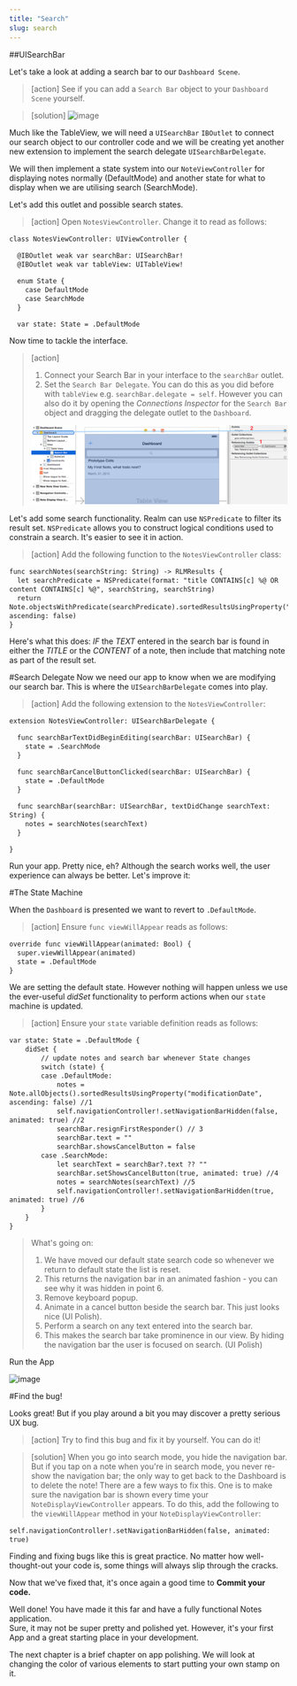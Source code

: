 ```yaml
---
title: "Search"
slug: search
---     
```


##UISearchBar

Let's take a look at adding a search bar to our `Dashboard Scene`.

> [action]
> See if you can add a `Search Bar` object to your `Dashboard Scene` yourself.

> [solution]
> ![image](add_search_bar.png)

Much like the TableView, we will need a `UISearchBar` `IBOutlet` to connect our search object to our controller code and we will be creating yet another new extension to implement the search delegate `UISearchBarDelegate`.

We will then implement a state system into our `NoteViewController` for displaying notes normally (DefaultMode) and another state for what to display when we are utilising search (SearchMode).

Let's add this outlet and possible search states.

> [action]
> Open `NotesViewController`. Change it to read as follows:
>
	class NotesViewController: UIViewController {
> 
      @IBOutlet weak var searchBar: UISearchBar!
      @IBOutlet weak var tableView: UITableView!
> 
      enum State {
        case DefaultMode
        case SearchMode
      }
>     
      var state: State = .DefaultMode
>

Now time to tackle the interface.
     
> [action]
> 1. Connect your Search Bar in your interface to the `searchBar` outlet.
> 2. Set the `Search Bar Delegate`. You can do this as you did before with `tableView` e.g. `searchBar.delegate = self`. However 
> you can also do it by opening the *Connections Inspector* for the `Search Bar` object and dragging the delegate outlet to the `Dashboard`.
>
> ![image](search_delegate_connect.png)
>

Let's add some search functionality. Realm can use `NSPredicate` to filter its result set. 
`NSPredicate` allows you to construct logical conditions used to constrain a search.  It's easier to see it in action.

> [action]
> Add the following function to the `NotesViewController` class:
>
    func searchNotes(searchString: String) -> RLMResults {
      let searchPredicate = NSPredicate(format: "title CONTAINS[c] %@ OR content CONTAINS[c] %@", searchString, searchString)
      return Note.objectsWithPredicate(searchPredicate).sortedResultsUsingProperty("modificationDate", ascending: false)
    }
>
    
Here's what this does:
*IF* the *TEXT* entered in the search bar is found in either the *TITLE* or the *CONTENT* of a note, then include that matching note as part of the result set.

#Search Delegate
Now we need our app to know when we are modifying our search bar. This is where the `UISearchBarDelegate` comes into play.

> [action]
> Add the following extension to the `NotesViewController`:
>
    extension NotesViewController: UISearchBarDelegate {
>    
      func searchBarTextDidBeginEditing(searchBar: UISearchBar) {
        state = .SearchMode
      }
>      
      func searchBarCancelButtonClicked(searchBar: UISearchBar) {
        state = .DefaultMode
      }
>      
      func searchBar(searchBar: UISearchBar, textDidChange searchText: String) {
        notes = searchNotes(searchText)
      }
>    
    }
>
    
Run your app. Pretty nice, eh? Although the search works well, the user experience can always be better.  Let's improve it:
    
#The State Machine
 
When the `Dashboard` is presented we want to revert to `.DefaultMode`.
 
> [action]
> Ensure `func viewWillAppear` reads as follows:
> 
    override func viewWillAppear(animated: Bool) {
      super.viewWillAppear(animated)
      state = .DefaultMode
    }
 
We are setting the default state. However nothing will happen unless we use the ever-useful *didSet* functionality to perform actions when our `state` machine is updated.

> [action]
> Ensure your `state` variable definition reads as follows:
>
    var state: State = .DefaultMode {
        didSet {
            // update notes and search bar whenever State changes
            switch (state) {
            case .DefaultMode:
                notes = Note.allObjects().sortedResultsUsingProperty("modificationDate", ascending: false) //1 
                self.navigationController!.setNavigationBarHidden(false, animated: true) //2
                searchBar.resignFirstResponder() // 3
                searchBar.text = "" 
                searchBar.showsCancelButton = false
            case .SearchMode:
                let searchText = searchBar?.text ?? ""
                searchBar.setShowsCancelButton(true, animated: true) //4
                notes = searchNotes(searchText) //5
                self.navigationController!.setNavigationBarHidden(true, animated: true) //6
            }
        }
    }
>    
> What's going on:
> 1. We have moved our default state search code so whenever we return to default state the list is reset.
> 2. This returns the navigation bar in an animated fashion - you can see why it was hidden in point 6.
> 3. Remove keyboard popup.
> 4. Animate in a cancel button beside the search bar. This just looks nice (UI Polish).
> 5. Perform a search on any text entered into the search bar.
> 6. This makes the search bar take prominence in our view. By hiding the navigation bar the user is focused on search. (UI Polish)
>

Run the App

![image](simulator_search.png)

#Find the bug!

Looks great! But if you play around a bit you may discover a pretty serious UX bug.

> [action]
> Try to find this bug and fix it by yourself. You can do it!

> [solution]
> When you go into search mode, you hide the navigation bar. But if you tap on a note when you're in search mode, you never re-show the navigation bar; the only way to get back to the Dashboard is to delete the note! 
> There are a few ways to fix this. One is to make sure the navigation bar is shown every time your `NoteDisplayViewController` appears. To do this, add the following to the `viewWillAppear` method in your `NoteDisplayViewController`:
>
    self.navigationController!.setNavigationBarHidden(false, animated: true)
>

Finding and fixing bugs like this is great practice. No matter how well-thought-out your code is, some things will always slip through the cracks.

Now that we've fixed that, it's once again a good time to **Commit your code.**

Well done! You have made it this far and have a fully functional Notes application.  
Sure, it may not be super pretty and polished yet. However, it's your first App and a great starting place in your development.

The next chapter is a brief chapter on app polishing. We will look at changing the color of various elements to start putting your own stamp on it.


